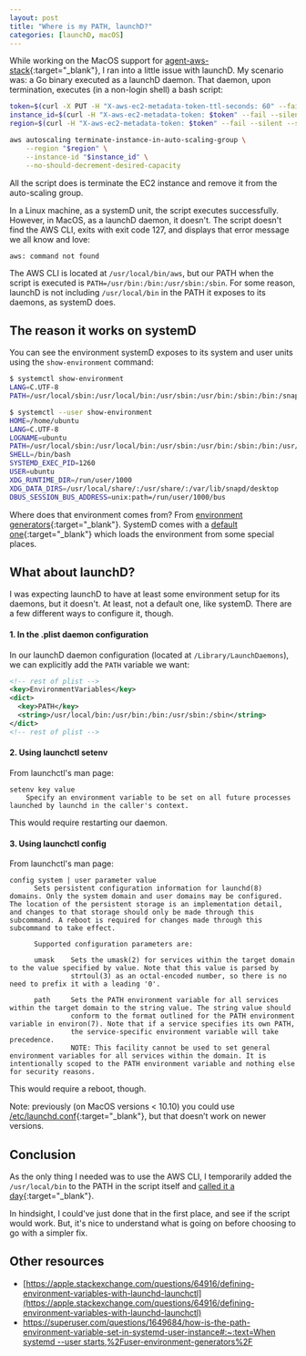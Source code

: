 ```yaml
---
layout: post
title: "Where is my PATH, launchD?"
categories: [launchD, macOS]
---
```


While working on the MacOS support for [agent-aws-stack](https://github.com/renderedtext/agent-aws-stack){:target="_blank"}, I ran into a little issue with launchD. My scenario was: a Go binary executed as a launchD daemon. That daemon, upon termination, executes (in a non-login shell) a bash script:

```bash
token=$(curl -X PUT -H "X-aws-ec2-metadata-token-ttl-seconds: 60" --fail --silent --show-error --location "http://169.254.169.254/latest/api/token")
instance_id=$(curl -H "X-aws-ec2-metadata-token: $token" --fail --silent --show-error --location "http://169.254.169.254/latest/meta-data/instance-id")
region=$(curl -H "X-aws-ec2-metadata-token: $token" --fail --silent --show-error --location "http://169.254.169.254/latest/meta-data/placement/region")

aws autoscaling terminate-instance-in-auto-scaling-group \
    --region "$region" \
    --instance-id "$instance_id" \
    --no-should-decrement-desired-capacity
```

All the script does is terminate the EC2 instance and remove it from the auto-scaling group.

In a Linux machine, as a systemD unit, the script executes successfully. However, in MacOS, as a launchD daemon, it doesn't. The script doesn't find the AWS CLI, exits with exit code 127, and displays that error message we all know and love:

```text
aws: command not found
```

The AWS CLI is located at `/usr/local/bin/aws`, but our PATH when the script is executed is `PATH=/usr/bin:/bin:/usr/sbin:/sbin`. For some reason, launchD is not including `/usr/local/bin` in the PATH it exposes to its daemons, as systemD does.

## The reason it works on systemD

You can see the environment systemD exposes to its system and user units using the `show-environment` command:

```bash
$ systemctl show-environment
LANG=C.UTF-8
PATH=/usr/local/sbin:/usr/local/bin:/usr/sbin:/usr/bin:/sbin:/bin:/snap/bin

$ systemctl --user show-environment
HOME=/home/ubuntu
LANG=C.UTF-8
LOGNAME=ubuntu
PATH=/usr/local/sbin:/usr/local/bin:/usr/sbin:/usr/bin:/sbin:/bin:/usr/games:/usr/local/games:/snap/bin:/snap/bin
SHELL=/bin/bash
SYSTEMD_EXEC_PID=1260
USER=ubuntu
XDG_RUNTIME_DIR=/run/user/1000
XDG_DATA_DIRS=/usr/local/share/:/usr/share/:/var/lib/snapd/desktop
DBUS_SESSION_BUS_ADDRESS=unix:path=/run/user/1000/bus
```

Where does that environment comes from? From [environment generators](https://www.freedesktop.org/software/systemd/man/systemd.environment-generator.html){:target="_blank"}. SystemD comes with a [default one](https://www.freedesktop.org/software/systemd/man/environment.d.html){:target="_blank"} which loads the environment from some special places.

## What about launchD?

I was expecting launchD to have at least some environment setup for its daemons, but it doesn't. At least, not a default one, like systemD. There are a few different ways to configure it, though.

#### 1. In the .plist daemon configuration

In our launchD daemon configuration (located at `/Library/LaunchDaemons`), we can explicitly add the `PATH` variable we want:

```xml
<!-- rest of plist -->
<key>EnvironmentVariables</key>
<dict>
  <key>PATH</key>
  <string>/usr/local/bin:/usr/bin:/bin:/usr/sbin:/sbin</string>
</dict>
<!-- rest of plist -->
```

#### 2. Using launchctl setenv

From launchctl's man page:

```text
setenv key value
    Specify an environment variable to be set on all future processes launched by launchd in the caller's context.
```

This would require restarting our daemon.

#### 3. Using launchctl config

From launchctl's man page:

```text
config system | user parameter value
      Sets persistent configuration information for launchd(8) domains. Only the system domain and user domains may be configured. The location of the persistent storage is an implementation detail, and changes to that storage should only be made through this subcommand. A reboot is required for changes made through this subcommand to take effect.

      Supported configuration parameters are:

      umask    Sets the umask(2) for services within the target domain to the value specified by value. Note that this value is parsed by
               strtoul(3) as an octal-encoded number, so there is no need to prefix it with a leading '0'.

      path     Sets the PATH environment variable for all services within the target domain to the string value. The string value should
               conform to the format outlined for the PATH environment variable in environ(7). Note that if a service specifies its own PATH,
               the service-specific environment variable will take precedence.
               NOTE: This facility cannot be used to set general environment variables for all services within the domain. It is intentionally scoped to the PATH environment variable and nothing else for security reasons.
```

This would require a reboot, though.

Note: previously (on MacOS versions < 10.10) you could use [/etc/launchd.conf](http://www.dowdandassociates.com/blog/content/howto-set-an-environment-variable-in-mac-os-x-slash-etc-slash-launchd-dot-conf/){:target="_blank"}, but that doesn’t work on newer versions.

## Conclusion

As the only thing I needed was to use the AWS CLI, I temporarily added the `/usr/local/bin` to the PATH in the script itself and [called it a day](https://github.com/renderedtext/agent-aws-stack/pull/105){:target="_blank"}.

In hindsight, I could've just done that in the first place, and see if the script would work. But, it's nice to understand what is going on before choosing to go with a simpler fix.

## Other resources

- [https://apple.stackexchange.com/questions/64916/defining-environment-variables-with-launchd-launchctl](https://apple.stackexchange.com/questions/64916/defining-environment-variables-with-launchd-launchctl)
- [https://superuser.com/questions/1649684/how-is-the-path-environment-variable-set-in-systemd-user-instance#:~:text=When systemd --user starts,%2Fuser-environment-generators%2F](https://superuser.com/questions/1649684/how-is-the-path-environment-variable-set-in-systemd-user-instance)